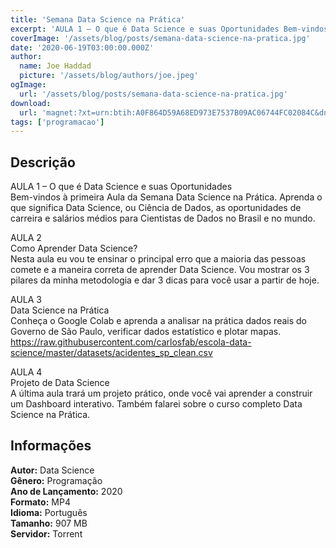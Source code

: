 ```yaml
---
title: 'Semana Data Science na Prática'
excerpt: 'AULA 1 – O que é Data Science e suas Oportunidades Bem-vindos à primeira Aula da Semana Data Science na Prática. Aprenda o que significa Data Science, ou Ciência de Dados, as oportunidades de carreira e salários médios para Cientistas de Dados no Brasil e no mundo.  AULA 2 Com'
coverImage: '/assets/blog/posts/semana-data-science-na-pratica.jpg'
date: '2020-06-19T03:00:00.000Z'
author:
  name: Joe Haddad
  picture: '/assets/blog/authors/joe.jpeg'
ogImage:
  url: '/assets/blog/posts/semana-data-science-na-pratica.jpg'
download:
  url: 'magnet:?xt=urn:btih:A0F864D59A68ED973E7537B09AC06744FC02084C&dn=SemanaDataSciencenaPratica&tr=udp%3a%2f%2ftracker.openbittorrent.com%3a1337%2fannounce&tr=udp%3a%2f%2ftracker.opentrackr.org%3a1337%2fannounce'
tags: ['programacao']
---
```

<h2>Descrição</h2>
<p></p><p>AULA 1 – O que é Data Science e suas Oportunidades<br/>Bem-vindos à primeira Aula da Semana Data Science na Prática. Aprenda o que significa Data Science, ou Ciência de Dados, as oportunidades de carreira e salários médios para Cientistas de Dados no Brasil e no mundo.</p><p>AULA 2<br/>Como Aprender Data Science?<br/>Nesta aula eu vou te ensinar o principal erro que a maioria das pessoas comete e a maneira correta de aprender Data Science. Vou mostrar os 3 pilares da minha metodologia e dar 3 dicas para você usar a partir de hoje.</p><p>AULA 3<br/>Data Science na Prática<br/>Conheça o Google Colab e aprenda a analisar na prática dados reais do Governo de São Paulo, verificar dados estatístico e plotar mapas.<br/><a href="https://raw.githubusercontent.com/carlosfab/escola-data-science/master/datasets/acidentes_sp_clean.csv" rel="noreferrer noopener" target="_blank">https://raw.githubusercontent.com/carlosfab/escola-data-science/master/datasets/acidentes_sp_clean.csv</a></p><p>AULA 4<br/>Projeto de Data Science<br/>A última aula trará um projeto prático, onde você vai aprender a construir um Dashboard interativo. Também falarei sobre o curso completo Data Science na Prática.</p><h2>Informações</h2><p><strong>Autor:</strong> Data Science<br/><strong>Gênero:</strong> Programação<br/><strong>Ano de Lançamento:</strong> 2020<br/><strong>Formato:</strong> MP4<br/><strong>Idioma:</strong> Português<br/><strong>Tamanho:</strong> 907 MB<br/><strong>Servidor:</strong> Torrent</p>